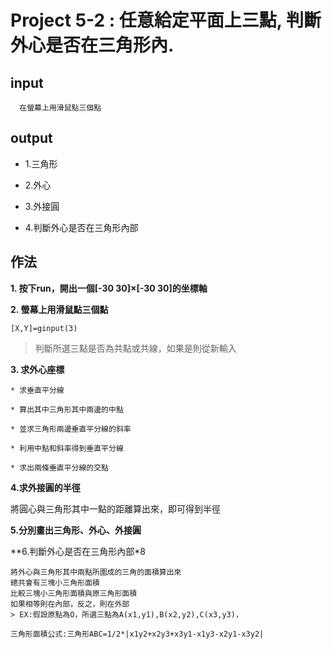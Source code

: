 # Project 5-2 : 任意給定平面上三點, 判斷外心是否在三角形內.

## input

```
  在螢幕上用滑鼠點三個點 
```


## output

* 1.三角形 

* 2.外心

* 3.外接圓

* 4.判斷外心是否在三角形內部

## 作法

**1. 按下run，開出一個[-30 30]×[-30 30]的坐標軸**

**2. 螢幕上用滑鼠點三個點** 

```
[X,Y]=ginput(3)
```

>判斷所選三點是否為共點或共線，如果是則從新輸入

**3. 求外心座標**

```
* 求垂直平分線

* 算出其中三角形其中兩邊的中點

* 並求三角形兩邊垂直平分線的斜率

* 利用中點和斜率得到垂直平分線

* 求出兩條垂直平分線的交點
```

**4.求外接圓的半徑**

將圓心與三角形其中一點的距離算出來，即可得到半徑

**5.分別畫出三角形、外心、外接圓**

**6.判斷外心是否在三角形內部*8

```
將外心與三角形其中兩點所圍成的三角的面積算出來
總共會有三塊小三角形面積
比較三塊小三角形面積與原三角形面積
如果相等則在內部，反之，則在外部
> EX:假設原點為O，所選三點為A(x1,y1),B(x2,y2),C(x3,y3)，

三角形面積公式:三角形ABC=1/2*|x1y2+x2y3+x3y1-x1y3-x2y1-x3y2|

```













